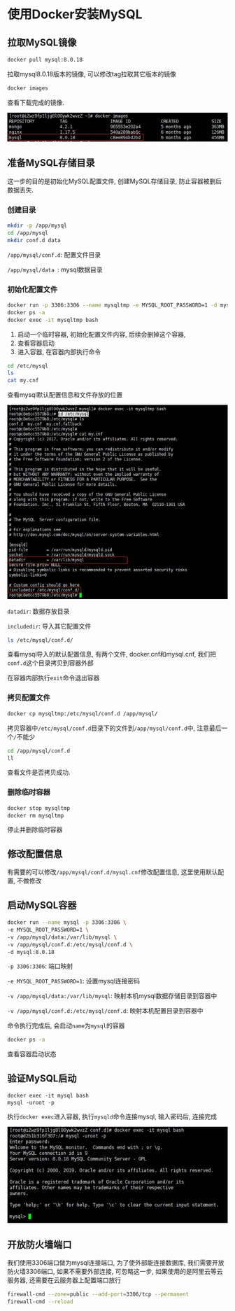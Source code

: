 # 使用Docker安装MySQL

##  拉取MySQL镜像

```bash
docker pull mysql:8.0.18
```

拉取mysql8.0.18版本的镜像, 可以修改tag拉取其它版本的镜像

```bash
docker images
```

查看下载完成的镜像.

![docker images mysql](images/docker_mysql_images.jpg)

## 准备MySQL存储目录

这一步的目的是初始化MySQL配置文件, 创建MySQL存储目录, 防止容器被删后数据丢失.

### 创建目录

```bash
mkdir -p /app/mysql
cd /app/mysql
mkdir conf.d data
```

`/app/mysql/conf.d`: 配置文件目录

`/app/mysql/data `: mysql数据目录

### 初始化配置文件

```bash
docker run -p 3306:3306 --name mysqltmp -e MYSQL_ROOT_PASSWORD=1 -d mysql:8.0.18
docker ps -a
docker exec -it mysqltmp bash
```

1. 启动一个临时容器, 初始化配置文件内容, 后续会删掉这个容器, 
2. 查看容器启动
3. 进入容器, 在容器内部执行命令

```bash
cd /etc/mysql
ls
cat my.cnf
```

查看mysql默认配置信息和文件存放的位置

![mysql默认配置](images/docker_mysql_cnf.jpg)

`datadir`: 数据存放目录

`includedir`: 导入其它配置文件

```bash
ls /etc/mysql/conf.d/
```

查看mysql导入的默认配置信息, 有两个文件, docker.cnf和mysql.cnf, 我们把`conf.d`这个目录拷贝到容器外部

在容器内部执行`exit`命令退出容器

### 拷贝配置文件

```bash
docker cp mysqltmp:/etc/mysql/conf.d /app/mysql/
```

拷贝容器中`/etc/mysql/conf.d`目录下的文件到`/app/mysql/conf.d`中, 注意最后一个`/`不能少

```bash
cd /app/mysql/conf.d
ll
```

查看文件是否拷贝成功.

### 删除临时容器

```bash
docker stop mysqltmp
docker rm mysqltmp
```

停止并删除临时容器

## 修改配置信息

有需要的可以修改`/app/mysql/conf.d/mysql.cnf`修改配置信息, 这里使用默认配置, 不做修改

## 启动MySQL容器

```bash
docker run --name mysql -p 3306:3306 \
-e MYSQL_ROOT_PASSWORD=1 \
-v /app/mysql/data:/var/lib/mysql \
-v /app/mysql/conf.d:/etc/mysql/conf.d \
-d mysql:8.0.18
```

`-p 3306:3306`: 端口映射

`-e MYSQL_ROOT_PASSWORD=1`: 设置mysql连接密码

`-v /app/mysql/data:/var/lib/mysql`: 映射本机mysql数据存储目录到容器中

`-v /app/mysql/conf.d:/etc/mysql/conf.d`: 映射本机配置目录到容器中

命令执行完成后, 会启动`name`为`mysql`的容器

```bash
docker ps -a
```

查看容器启动状态

## 验证MySQL启动

```docker exec -it mysql bash
docker exec -it mysql bash
mysql -uroot -p
```

执行`docker exec`进入容器, 执行`mysqld`命令连接mysql, 输入密码后, 连接完成

![docker连接mysql](images/docker_mysql_connect.jpg)

## 开放防火墙端口

我们使用3306端口做为mysql连接端口, 为了使外部能连接数据库, 我们需要开放防火墙3306端口, 如果不需要外部连接, 可忽略这一步, 如果使用的是阿里云等云服务器, 还需要在云服务器上配置端口放行

```bash
firewall-cmd --zone=public --add-port=3306/tcp --permanent
firewall-cmd --reload
```